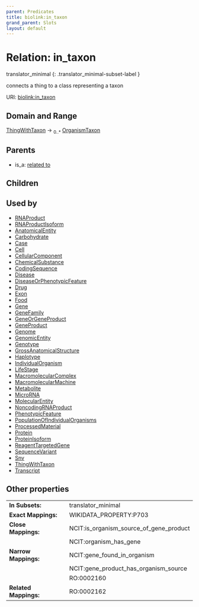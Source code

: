 ```yaml
---
parent: Predicates
title: biolink:in_taxon
grand_parent: Slots
layout: default
---
```


# Relation: in_taxon

translator_minimal
{: .translator_minimal-subset-label }


connects a thing to a class representing a taxon

URI: [biolink:in_taxon](https://w3id.org/biolink/vocab/in_taxon)

## Domain and Range

[ThingWithTaxon](ThingWithTaxon.md) ->  <sub>0..*</sub> [OrganismTaxon](OrganismTaxon.md)

## Parents

 *  is_a: [related to](related_to.md)

## Children


## Used by

 * [RNAProduct](RNAProduct.md)
 * [RNAProductIsoform](RNAProductIsoform.md)
 * [AnatomicalEntity](AnatomicalEntity.md)
 * [Carbohydrate](Carbohydrate.md)
 * [Case](Case.md)
 * [Cell](Cell.md)
 * [CellularComponent](CellularComponent.md)
 * [ChemicalSubstance](ChemicalSubstance.md)
 * [CodingSequence](CodingSequence.md)
 * [Disease](Disease.md)
 * [DiseaseOrPhenotypicFeature](DiseaseOrPhenotypicFeature.md)
 * [Drug](Drug.md)
 * [Exon](Exon.md)
 * [Food](Food.md)
 * [Gene](Gene.md)
 * [GeneFamily](GeneFamily.md)
 * [GeneOrGeneProduct](GeneOrGeneProduct.md)
 * [GeneProduct](GeneProduct.md)
 * [Genome](Genome.md)
 * [GenomicEntity](GenomicEntity.md)
 * [Genotype](Genotype.md)
 * [GrossAnatomicalStructure](GrossAnatomicalStructure.md)
 * [Haplotype](Haplotype.md)
 * [IndividualOrganism](IndividualOrganism.md)
 * [LifeStage](LifeStage.md)
 * [MacromolecularComplex](MacromolecularComplex.md)
 * [MacromolecularMachine](MacromolecularMachine.md)
 * [Metabolite](Metabolite.md)
 * [MicroRNA](MicroRNA.md)
 * [MolecularEntity](MolecularEntity.md)
 * [NoncodingRNAProduct](NoncodingRNAProduct.md)
 * [PhenotypicFeature](PhenotypicFeature.md)
 * [PopulationOfIndividualOrganisms](PopulationOfIndividualOrganisms.md)
 * [ProcessedMaterial](ProcessedMaterial.md)
 * [Protein](Protein.md)
 * [ProteinIsoform](ProteinIsoform.md)
 * [ReagentTargetedGene](ReagentTargetedGene.md)
 * [SequenceVariant](SequenceVariant.md)
 * [Snv](Snv.md)
 * [ThingWithTaxon](ThingWithTaxon.md)
 * [Transcript](Transcript.md)

## Other properties

|  |  |  |
| --- | --- | --- |
| **In Subsets:** | | translator_minimal |
| **Exact Mappings:** | | WIKIDATA_PROPERTY:P703 |
| **Close Mappings:** | | NCIT:is_organism_source_of_gene_product |
|  | | NCIT:organism_has_gene |
| **Narrow Mappings:** | | NCIT:gene_found_in_organism |
|  | | NCIT:gene_product_has_organism_source |
|  | | RO:0002160 |
| **Related Mappings:** | | RO:0002162 |

